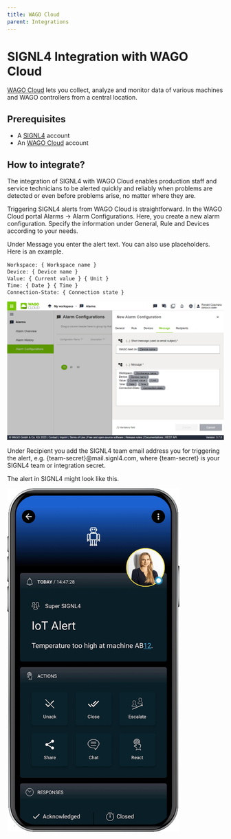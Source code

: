 ```yaml
---
title: WAGO Cloud
parent: Integrations
---
```


# SIGNL4 Integration with WAGO Cloud

[WAGO Cloud](https://www.wago.com/) lets you collect, analyze and monitor data of various machines and WAGO controllers from a central location.

## Prerequisites

- A [SIGNL4](https://www.signl4.com/) account
- An [WAGO Cloud](https://cloud.wago.com/) account

## How to integrate?

The integration of SIGNL4 with WAGO Cloud enables production staff and service technicians to be alerted quickly and reliably when problems are detected or even before problems arise, no matter where they are.

Triggering SIGNL4 alerts from WAGO Cloud is straightforward. In the WAGO Cloud portal Alarms -> Alarm Configurations. Here, you create a new alarm configuration. Specify the information under General, Rule and Devices according to your needs.

Under Message you enter the alert text. You can also use placeholders. Here is an example.

```
Workspace: { Workspace name }
Device: { Device name }
Value: { Current value } { Unit }
Time: { Date } { Time }
Connection-State: { Connection state }
```

![WAGO Cloud Alarm Configuration](wago-alarm.png)

Under Recipient you add the SIGNL4 team email address you for triggering the alert, e.g. {team-secret}@mail.signl4.com, where {team-secret} is your SIGNL4 team or integration secret.

The alert in SIGNL4 might look like this.

![SIGNL4 Alert](signl4-iot.png)
